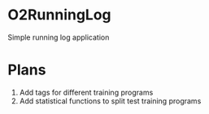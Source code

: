 # O2RunningLog

Simple running log application

<h1>Plans</h1>
<ol>
  <li>Add tags for different training programs</li>
  <li>Add statistical functions to split test training programs</li>
</ol>
